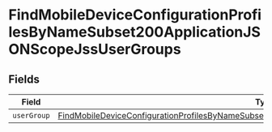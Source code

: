 # FindMobileDeviceConfigurationProfilesByNameSubset200ApplicationJSONScopeJssUserGroups


## Fields

| Field                                                                                                                                                                                                                       | Type                                                                                                                                                                                                                        | Required                                                                                                                                                                                                                    | Description                                                                                                                                                                                                                 |
| --------------------------------------------------------------------------------------------------------------------------------------------------------------------------------------------------------------------------- | --------------------------------------------------------------------------------------------------------------------------------------------------------------------------------------------------------------------------- | --------------------------------------------------------------------------------------------------------------------------------------------------------------------------------------------------------------------------- | --------------------------------------------------------------------------------------------------------------------------------------------------------------------------------------------------------------------------- |
| `userGroup`                                                                                                                                                                                                                 | [FindMobileDeviceConfigurationProfilesByNameSubset200ApplicationJSONScopeJssUserGroupsUserGroup](../../models/operations/findmobiledeviceconfigurationprofilesbynamesubset200applicationjsonscopejssusergroupsusergroup.md) | :heavy_minus_sign:                                                                                                                                                                                                          | N/A                                                                                                                                                                                                                         |